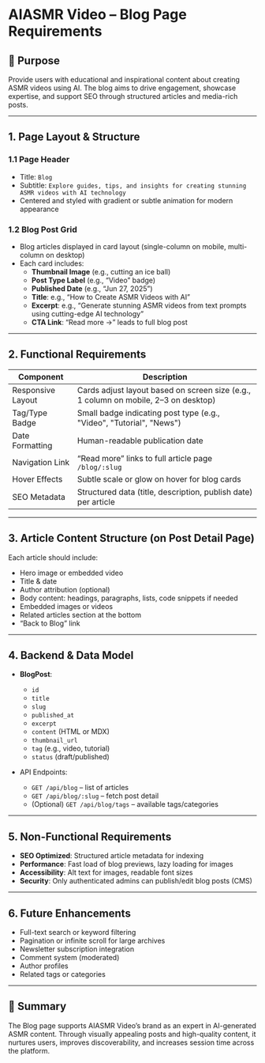 # AIASMR Video – Blog Page Requirements

## 🎯 Purpose

Provide users with educational and inspirational content about creating ASMR videos using AI. The blog aims to drive engagement, showcase expertise, and support SEO through structured articles and media-rich posts.

---

## 1. Page Layout & Structure

### 1.1 Page Header
- Title: `Blog`
- Subtitle: `Explore guides, tips, and insights for creating stunning ASMR videos with AI technology`
- Centered and styled with gradient or subtle animation for modern appearance

### 1.2 Blog Post Grid
- Blog articles displayed in card layout (single-column on mobile, multi-column on desktop)
- Each card includes:
  - **Thumbnail Image** (e.g., cutting an ice ball)
  - **Post Type Label** (e.g., “Video” badge)
  - **Published Date** (e.g., “Jun 27, 2025”)
  - **Title**: e.g., “How to Create ASMR Videos with AI”
  - **Excerpt**: e.g., “Generate stunning ASMR videos from text prompts using cutting-edge AI technology”
  - **CTA Link**: “Read more →” leads to full blog post

---

## 2. Functional Requirements

| Component          | Description |
|--------------------|-------------|
| Responsive Layout  | Cards adjust layout based on screen size (e.g., 1 column on mobile, 2–3 on desktop) |
| Tag/Type Badge     | Small badge indicating post type (e.g., "Video", "Tutorial", "News") |
| Date Formatting    | Human-readable publication date |
| Navigation Link    | “Read more” links to full article page `/blog/:slug` |
| Hover Effects      | Subtle scale or glow on hover for blog cards |
| SEO Metadata       | Structured data (title, description, publish date) per article |

---

## 3. Article Content Structure (on Post Detail Page)

Each article should include:
- Hero image or embedded video
- Title & date
- Author attribution (optional)
- Body content: headings, paragraphs, lists, code snippets if needed
- Embedded images or videos
- Related articles section at the bottom
- “Back to Blog” link

---

## 4. Backend & Data Model

- **BlogPost**:
  - `id`
  - `title`
  - `slug`
  - `published_at`
  - `excerpt`
  - `content` (HTML or MDX)
  - `thumbnail_url`
  - `tag` (e.g., video, tutorial)
  - `status` (draft/published)

- API Endpoints:
  - `GET /api/blog` – list of articles
  - `GET /api/blog/:slug` – fetch post detail
  - (Optional) `GET /api/blog/tags` – available tags/categories

---

## 5. Non-Functional Requirements

- **SEO Optimized**: Structured article metadata for indexing
- **Performance**: Fast load of blog previews, lazy loading for images
- **Accessibility**: Alt text for images, readable font sizes
- **Security**: Only authenticated admins can publish/edit blog posts (CMS)

---

## 6. Future Enhancements

- Full-text search or keyword filtering
- Pagination or infinite scroll for large archives
- Newsletter subscription integration
- Comment system (moderated)
- Author profiles
- Related tags or categories

---

## 🎯 Summary

The Blog page supports AIASMR Video’s brand as an expert in AI-generated ASMR content. Through visually appealing posts and high-quality content, it nurtures users, improves discoverability, and increases session time across the platform.
